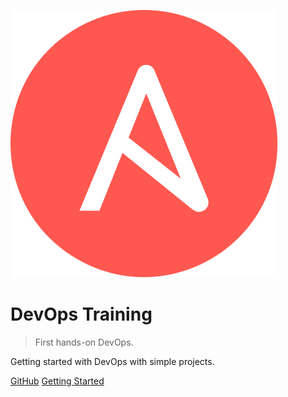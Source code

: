 ![logo](_assets/media/Ansible-Mark-RGB_Mango.svg ':id=logo')

# DevOps Training

> First hands-on DevOps.

Getting started with DevOps with simple projects.

[<i class="fa-brands fa-github"></i> GitHub](https://github.com/guillaume-elambert/devops-training)
[Getting Started <i class="fa-regular fa-angles-down"></i>](#ansible-training-home)